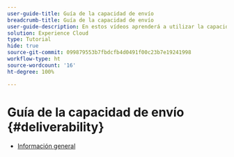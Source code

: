 ```yaml
---
user-guide-title: Guía de la capacidad de envío
breadcrumb-title: Guía de la capacidad de envío
user-guide-description: En estos vídeos aprenderá a utilizar la capacidad de envío.
solution: Experience Cloud
type: Tutorial
hide: true
source-git-commit: 099879553b7fbdcfb4d0491f00c23b7e19241998
workflow-type: ht
source-wordcount: '16'
ht-degree: 100%

---
```



# Guía de la capacidad de envío {#deliverability}

+ [Información general](overview.md)
